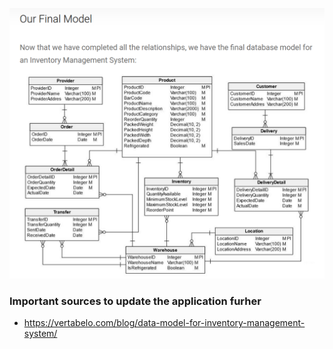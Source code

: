 
![imagename](final_model.png)



### Important sources to update the application furher
- https://vertabelo.com/blog/data-model-for-inventory-management-system/